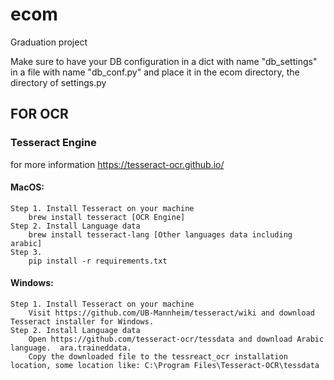 # ecom

Graduation project

Make sure to have your DB configuration in a dict with name "db_settings" in a file with name "db_conf.py" and place it in the ecom directory, the directory of settings.py

## FOR OCR

### Tesseract Engine

for more information https://tesseract-ocr.github.io/

#### MacOS:

    Step 1. Install Tesseract on your machine
        brew install tesseract [OCR Engine]
    Step 2. Install Language data
        brew install tesseract-lang [Other languages data including arabic]
    Step 3.
        pip install -r requirements.txt

#### Windows:

    Step 1. Install Tesseract on your machine
        Visit https://github.com/UB-Mannheim/tesseract/wiki and download Tesseract installer for Windows.
    Step 2. Install Language data
        Open https://github.com/tesseract-ocr/tessdata and download Arabic language.  ara.traineddata.
        Copy the downloaded file to the tessreact_ocr installation location, some location like: C:\Program Files\Tesseract-OCR\tessdata
